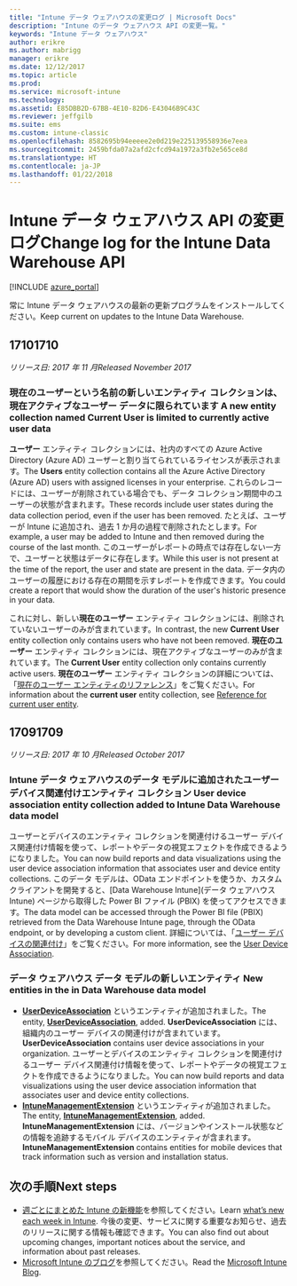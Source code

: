 ```yaml
---
title: "Intune データ ウェアハウスの変更ログ | Microsoft Docs"
description: "Intune のデータ ウェアハウス API の変更一覧。"
keywords: "Intune データ ウェアハウス"
author: erikre
ms.author: mabrigg
manager: erikre
ms.date: 12/12/2017
ms.topic: article
ms.prod: 
ms.service: microsoft-intune
ms.technology: 
ms.assetid: E85DBB2D-67BB-4E10-82D6-E43046B9C43C
ms.reviewer: jeffgilb
ms.suite: ems
ms.custom: intune-classic
ms.openlocfilehash: 8582695b94eeeee2e0d219e225139558936e7eea
ms.sourcegitcommit: 2459bfda07a2afd2cfcd94a1972a3fb2e565ce8d
ms.translationtype: HT
ms.contentlocale: ja-JP
ms.lasthandoff: 01/22/2018
---
```

# <a name="change-log-for-the-intune-data-warehouse-api"></a><span data-ttu-id="4e106-104">Intune データ ウェアハウス API の変更ログ</span><span class="sxs-lookup"><span data-stu-id="4e106-104">Change log for the Intune Data Warehouse API</span></span>

[!INCLUDE [azure_portal](./includes/azure_portal.md)]

<span data-ttu-id="4e106-105">常に Intune データ ウェアハウスの最新の更新プログラムをインストールしてください。</span><span class="sxs-lookup"><span data-stu-id="4e106-105">Keep current on updates to the Intune Data Warehouse.</span></span>

## <a name="1710"></a><span data-ttu-id="4e106-106">1710</span><span class="sxs-lookup"><span data-stu-id="4e106-106">1710</span></span>
<span data-ttu-id="4e106-107">_リリース日: 2017 年 11 月_</span><span class="sxs-lookup"><span data-stu-id="4e106-107">_Released November  2017_</span></span>

### <a name="a-new-entity-collection-named-current-user-is-limited-to-currently-active-user-data----1544273---"></a><span data-ttu-id="4e106-108">現在のユーザーという名前の新しいエンティティ コレクションは、現在アクティブなユーザー データに限られています <!-- 1544273 --></span><span class="sxs-lookup"><span data-stu-id="4e106-108">A new entity collection named Current User is limited to currently active user data <!-- 1544273 --></span></span>

<span data-ttu-id="4e106-109">**ユーザー** エンティティ コレクションには、社内のすべての Azure Active Directory (Azure AD) ユーザーと割り当てられているライセンスが表示されます。</span><span class="sxs-lookup"><span data-stu-id="4e106-109">The **Users** entity collection contains all the Azure Active Directory (Azure AD) users with assigned licenses in your enterprise.</span></span> <span data-ttu-id="4e106-110">これらのレコードには、ユーザーが削除されている場合でも、データ コレクション期間中のユーザーの状態が含まれます。</span><span class="sxs-lookup"><span data-stu-id="4e106-110">These records include user states during the data collection period, even if the user has been removed.</span></span> <span data-ttu-id="4e106-111">たとえば、ユーザーが Intune に追加され、過去 1 か月の過程で削除されたとします。</span><span class="sxs-lookup"><span data-stu-id="4e106-111">For example, a user may be added to Intune and then removed during the course of the last month.</span></span> <span data-ttu-id="4e106-112">このユーザーがレポートの時点では存在しない一方で、ユーザーと状態はデータに存在します。</span><span class="sxs-lookup"><span data-stu-id="4e106-112">While this user is not present at the time of the report, the user and state are present in the data.</span></span> <span data-ttu-id="4e106-113">データ内のユーザーの履歴における存在の期間を示すレポートを作成できます。</span><span class="sxs-lookup"><span data-stu-id="4e106-113">You could create a report that would show the duration of the user's historic presence in your data.</span></span>

<span data-ttu-id="4e106-114">これに対し、新しい**現在のユーザー** エンティティ コレクションには、削除されていないユーザーのみが含まれています。</span><span class="sxs-lookup"><span data-stu-id="4e106-114">In contrast, the new **Current User** entity collection only contains users who have not been removed.</span></span> <span data-ttu-id="4e106-115">**現在のユーザー** エンティティ コレクションには、現在アクティブなユーザーのみが含まれています。</span><span class="sxs-lookup"><span data-stu-id="4e106-115">The **Current User** entity collection only contains currently active users.</span></span> <span data-ttu-id="4e106-116">**現在のユーザー** エンティティ コレクションの詳細については、「[現在のユーザー エンティティのリファレンス](reports-ref-current-user.md)」をご覧ください。</span><span class="sxs-lookup"><span data-stu-id="4e106-116">For information about the **current user** entity collection, see [Reference for current user entity](reports-ref-current-user.md).</span></span>

## <a name="1709"></a><span data-ttu-id="4e106-117">1709</span><span class="sxs-lookup"><span data-stu-id="4e106-117">1709</span></span>
<span data-ttu-id="4e106-118">_リリース日: 2017 年 10 月_</span><span class="sxs-lookup"><span data-stu-id="4e106-118">_Released October  2017_</span></span>

### <a name="user-device-association-entity-collection-added-to-intune-data-warehouse-data-model----1187917---"></a><span data-ttu-id="4e106-119">Intune データ ウェアハウスのデータ モデルに追加されたユーザー デバイス関連付けエンティティ コレクション <!-- 1187917 --></span><span class="sxs-lookup"><span data-stu-id="4e106-119">User device association entity collection added to Intune Data Warehouse data model <!-- 1187917 --></span></span>

<span data-ttu-id="4e106-120">ユーザーとデバイスのエンティティ コレクションを関連付けるユーザー デバイス関連付け情報を使って、レポートやデータの視覚エフェクトを作成できるようになりました。</span><span class="sxs-lookup"><span data-stu-id="4e106-120">You can now build reports and data visualizations using the user device association information that associates user and device entity collections.</span></span> <span data-ttu-id="4e106-121">このデータ モデルは、OData エンドポイントを使うか、カスタム クライアントを開発すると、[Data Warehouse Intune]\(データ ウェアハウス Intune\) ページから取得した Power BI ファイル (PBIX) を使ってアクセスできます。</span><span class="sxs-lookup"><span data-stu-id="4e106-121">The data model can be accessed through the Power BI file (PBIX) retrieved from the Data Warehouse Intune page, through the OData endpoint, or by developing a custom client.</span></span> <span data-ttu-id="4e106-122">詳細については、「[ユーザー デバイスの関連付け](reports-ref-user-device.md)」をご覧ください。</span><span class="sxs-lookup"><span data-stu-id="4e106-122">For more information, see the [User Device Association](reports-ref-user-device.md).</span></span>

### <a name="new-entities-in-the-in-data-warehouse-data-model----1479526--------"></a><span data-ttu-id="4e106-123">データ ウェアハウス データ モデルの新しいエンティティ <!-- 1479526 --><!-- --></span><span class="sxs-lookup"><span data-stu-id="4e106-123">New entities in the in Data Warehouse data model <!-- 1479526 --><!-- --></span></span>

 - <span data-ttu-id="4e106-124">[**UserDeviceAssociation**](reports-ref-user-device.md) というエンティティが追加されました。</span><span class="sxs-lookup"><span data-stu-id="4e106-124">The entity, [**UserDeviceAssociation**](reports-ref-user-device.md), added.</span></span> <span data-ttu-id="4e106-125">**UserDeviceAssociation** には、組織内のユーザー デバイスの関連付けが含まれています。</span><span class="sxs-lookup"><span data-stu-id="4e106-125">**UserDeviceAssociation** contains user device associations in your organization.</span></span> <span data-ttu-id="4e106-126">ユーザーとデバイスのエンティティ コレクションを関連付けるユーザー デバイス関連付け情報を使って、レポートやデータの視覚エフェクトを作成できるようになりました。</span><span class="sxs-lookup"><span data-stu-id="4e106-126">You can now build reports and data visualizations using the user device association information that associates user and device entity collections.</span></span>  
 - <span data-ttu-id="4e106-127">[**IntuneManagementExtension**](reports-ref-intunemanagementextension.md) というエンティティが追加されました。</span><span class="sxs-lookup"><span data-stu-id="4e106-127">The entity, [**IntuneManagementExtension**](reports-ref-intunemanagementextension.md), added.</span></span> <span data-ttu-id="4e106-128">**IntuneManagementExtension** には、バージョンやインストール状態などの情報を追跡するモバイル デバイスのエンティティが含まれます。</span><span class="sxs-lookup"><span data-stu-id="4e106-128">**IntuneManagementExtension** contains entities for mobile devices that track information such as version and installation status.</span></span>

## <a name="next-steps"></a><span data-ttu-id="4e106-129">次の手順</span><span class="sxs-lookup"><span data-stu-id="4e106-129">Next steps</span></span>
 - <span data-ttu-id="4e106-130">[週ごとにまとめた Intune の新機能](whats-new.md)を参照してください。</span><span class="sxs-lookup"><span data-stu-id="4e106-130">Learn [what’s new each week in Intune](whats-new.md).</span></span> <span data-ttu-id="4e106-131">今後の変更、サービスに関する重要なお知らせ、過去のリリースに関する情報も確認できます。</span><span class="sxs-lookup"><span data-stu-id="4e106-131">You can also find out about upcoming changes, important notices about the service, and information about past releases.</span></span>
 - <span data-ttu-id="4e106-132">[Microsoft Intune のブログ](http://go.microsoft.com/fwlink/?LinkID=273882)を参照してください。</span><span class="sxs-lookup"><span data-stu-id="4e106-132">Read the [Microsoft Intune Blog](http://go.microsoft.com/fwlink/?LinkID=273882).</span></span>
